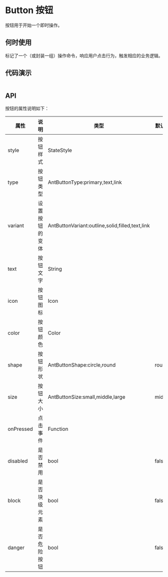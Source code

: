 # Button 按钮

按钮用于开始一个即时操作。

## 何时使用

标记了一个（或封装一组）操作命令，响应用户点击行为，触发相应的业务逻辑。

## 代码演示

```dart src=../example/lib/pages/button_page.dart preview=/button
```

## API

按钮的属性说明如下：

| 属性        | 说明      | 类型                                              | 默认值    |
|-----------|---------|-------------------------------------------------|--------|
| style     | 按钮样式    | StateStyle                                      |        |
| type      | 按钮类型    | AntButtonType:primary,text,link                 |        |
| variant   | 设置按钮的变体 | AntButtonVariant:outline,solid,filled,text,link |        |
| text      | 按钮文字    | String                                          |        |
| icon      | 按钮图标    | Icon                                            |        |
| color     | 按钮颜色    | Color                                           |        |
| shape     | 按钮形状    | AntButtonShape:circle,round                     | round  |
| size      | 按钮大小    | AntButtonSize:small,middle,large                | middle |
| onPressed | 点击事件    | Function                                        |        |
| disabled  | 是否禁用    | bool                                            | false  |
| block     | 是否块级元素  | bool                                            | false  |
| danger    | 是否危险按钮  | bool                                            | false  |

